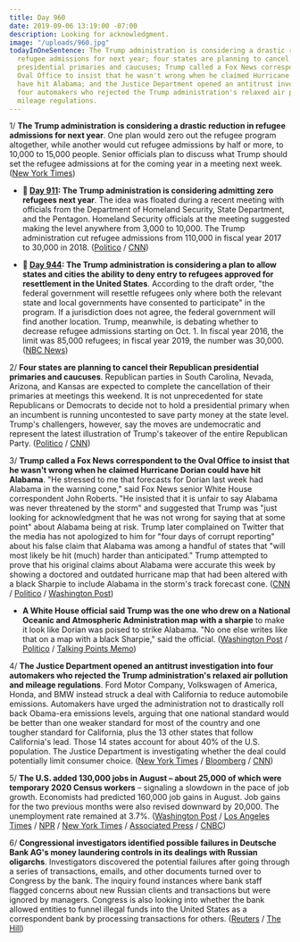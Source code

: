 ```yaml
---
title: Day 960
date: 2019-09-06 13:19:00 -07:00
description: Looking for acknowledgment.
image: "/uploads/960.jpg"
todayInOneSentence: The Trump administration is considering a drastic reduction in
  refugee admissions for next year; four states are planning to cancel their Republican
  presidential primaries and caucuses; Trump called a Fox News correspondent to the
  Oval Office to insist that he wasn't wrong when he claimed Hurricane Dorian could
  have hit Alabama; and the Justice Department opened an antitrust investigation into
  four automakers who rejected the Trump administration's relaxed air pollution and
  mileage regulations.
---
```


1/ **The Trump administration is considering a drastic reduction in refugee admissions for next year**. One plan would zero out the refugee program altogether, while another would cut refugee admissions by half or more, to 10,000 to 15,000 people. Senior officials plan to discuss what Trump should set the refugee admissions at for the coming year in a meeting next week. ([New York Times](https://www.nytimes.com/2019/09/06/us/politics/trump-refugees-united-states.html))

* **📌 [Day 911](https://whatthefuckjusthappenedtoday.com/2019/07/19/day-911/#1-the-trump-administration-is-consid): The Trump administration is considering admitting zero refugees next year**. The idea was floated during a recent meeting with officials from the Department of Homeland Security, State Department, and the Pentagon. Homeland Security officials at the meeting suggested making the level anywhere from 3,000 to 10,000. The Trump administration cut refugee admissions from 110,000 in fiscal year 2017 to 30,000 in 2018. ([Politico](https://www.politico.com/story/2019/07/18/trump-officials-refugee-zero-1603503) / [CNN](https://www.cnn.com/2019/07/19/politics/trump-admin-zero-refugees/index.html))

* **📌 [Day 944](https://whatthefuckjusthappenedtoday.com/2019/08/21/day-944/#2-the-trump-administration-is-consid): The Trump administration is considering a plan to allow states and cities the ability to deny entry to refugees approved for resettlement in the United States**. According to the draft order, "the federal government will resettle refugees only where both the relevant state and local governments have consented to participate" in the program. If a jurisdiction does not agree, the federal government will find another location. Trump, meanwhile, is debating whether to decrease refugee admissions starting on Oct. 1. In fiscal year 2016, the limit was 85,000 refugees; in fiscal year 2019, the number was 30,000. ([NBC News](https://www.nbcnews.com/politics/immigration/trump-admin-weighs-letting-states-cities-deny-entry-refugees-approved-n1044801))

2/ **Four states are planning to cancel their Republican presidential primaries and caucuses**. Republican parties in South Carolina, Nevada, Arizona, and Kansas are expected to complete the cancellation of their primaries at meetings this weekend. It is not unprecedented for state Republicans or Democrats to decide not to hold a presidential primary when an incumbent is running uncontested to save party money at the state level. Trump's challengers, however, say the moves are undemocratic and represent the latest illustration of Trump's takeover of the entire Republican Party. ([Politico](https://www.politico.com/story/2019/09/06/republicans-cancel-primaries-trump-challengers-1483126) / [CNN](https://www.cnn.com/2019/09/06/politics/republican-primaries-donald-trump/))

3/ **Trump called a Fox News correspondent to the Oval Office to insist that he wasn't wrong when he claimed Hurricane Dorian could have hit Alabama**. "He stressed to me that forecasts for Dorian last week had Alabama in the warning cone," said Fox News senior White House correspondent John Roberts. "He insisted that it is unfair to say Alabama was never threatened by the storm" and suggested that Trump was "just looking for acknowledgment that he was not wrong for saying that at some point" about Alabama being at risk. Trump later complained on Twitter that the media has not apologized to him for "four days of corrupt reporting" about his false claim that Alabama was among a handful of states that "will most likely be hit (much) harder than anticipated." Trump attempted to prove that his original claims about Alabama were accurate this week by showing a doctored and outdated hurricane map that had been altered with a black Sharpie to include Alabama in the storm's track forecast cone. ([CNN](https://www.cnn.com/2019/09/05/politics/donald-trump-alabama-fox-news-white-house/index.html) / [Politico](https://www.politico.com/story/2019/09/06/trump-hurricane-dorian-tweets-1483586) / [Washington Post](https://www.washingtonpost.com/politics/trump-suggests-media-should-apologize-to-him-for-his-erroneous-alabama-claim/2019/09/06/a5e5a1e0-d0b3-11e9-87fa-8501a456c003_story.html))

* **A White House official said Trump was the one who drew on a National Oceanic and Atmospheric Administration map with a sharpie** to make it look like Dorian was poised to strike Alabama. "No one else writes like that on a map with a black Sharpie," said the official. ([Washington Post](https://www.washingtonpost.com/politics/what-i-said-was-accurate-trump-stays-fixated-on-his-alabama-error-as-hurricane-pounds-the-carolinas/2019/09/05/32597606-cfe7-11e9-8c1c-7c8ee785b855_story.html) / [Politico](https://www.politico.com/story/2019/09/05/hurricane-dorian-sharpie-trump-1482839) / [Talking Points Memo](https://talkingpointsmemo.com/news/trump-bubble-hurricane-dorian-map-alabama))

4/ **The Justice Department opened an antitrust investigation into four automakers who rejected the Trump administration's relaxed air pollution and mileage regulations**. Ford Motor Company, Volkswagen of America, Honda, and BMW instead struck a deal with California to reduce automobile emissions. Automakers have urged the administration not to drastically roll back Obama-era emissions levels, arguing that one national standard would be better than one weaker standard for most of the country and one tougher standard for California, plus the 13 other states that follow California's lead. Those 14 states account for about 40% of the U.S. population. The Justice Department is investigating whether the deal could potentially limit consumer choice. ([New York Times](https://www.nytimes.com/2019/09/06/climate/automakers-california-emissions-antitrust.html) / [Bloomberg](https://www.bloomberg.com/news/articles/2019-09-06/antitrust-probe-opened-into-carmakers-california-emissions-pact) / [CNN](https://www.cnn.com/2019/09/06/business/automakers-antitrust-investigation/index.html))

5/ **The U.S. added 130,000 jobs in August – about 25,000 of which were temporary 2020 Census workers** – signaling a slowdown in the pace of job growth. Economists had predicted 160,000 job gains in August. Job gains for the two previous months were also revised downward by 20,000. The unemployment rate remained at 3.7%. ([Washington Post](https://www.washingtonpost.com/business/2019/09/06/us-economy-adds-just-jobs-august-amid-worries-that-trade-war-has-sunk-its-teeth-into-hiring/?noredirect=on) / [Los Angeles Times](https://www.latimes.com/business/story/2019-09-06/august-jobs-report) / [NPR](https://www.npr.org/2019/09/06/758066667/tepid-u-s-jobs-report-adds-to-economic-jitters) / [New York Times](https://www.nytimes.com/2019/09/06/business/economy/august-jobs-report.html) / [Associated Press](https://apnews.com/09679f18f1ef4d0ba77cb5229345c18d) / [CNBC](https://www.cnbc.com/2019/09/06/us-nonfarm-payrolls-august-2019.html))

6/ **Congressional investigators identified possible failures in Deutsche Bank AG's money laundering controls in its dealings with Russian oligarchs**. Investigators discovered the potential failures after going through a series of transactions, emails, and other documents turned over to Congress by the bank. The inquiry found instances where bank staff flagged concerns about new Russian clients and transactions but were ignored by managers. Congress is also looking into whether the bank allowed entities to funnel illegal funds into the United States as a correspondent bank by processing transactions for others. ([Reuters](https://www.reuters.com/article/us-deutschebank-investigation-russia-exc-idUSKCN1VR0PX) / [The Hill](https://thehill.com/policy/finance/460206-us-congressional-probe-finds-possible-failures-in-deutsche-bank-controls-with))